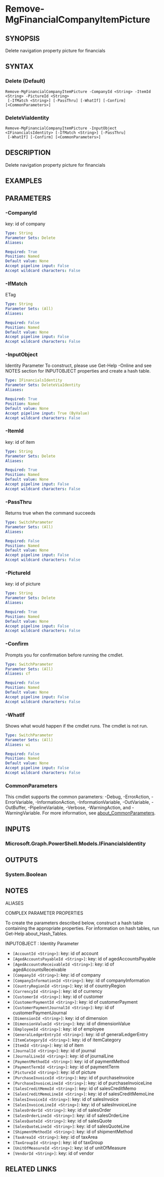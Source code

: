 ﻿---
external help file: Microsoft.Graph.Financials-help.xml
Module Name: Microsoft.Graph.Financials
online version: https://docs.microsoft.com/en-us/powershell/module/microsoft.graph.financials/remove-mgfinancialcompanyitempicture
schema: 2.0.0
---

# Remove-MgFinancialCompanyItemPicture

## SYNOPSIS
Delete navigation property picture for financials

## SYNTAX

### Delete (Default)
```
Remove-MgFinancialCompanyItemPicture -CompanyId <String> -ItemId <String> -PictureId <String>
 [-IfMatch <String>] [-PassThru] [-WhatIf] [-Confirm] [<CommonParameters>]
```

### DeleteViaIdentity
```
Remove-MgFinancialCompanyItemPicture -InputObject <IFinancialsIdentity> [-IfMatch <String>] [-PassThru]
 [-WhatIf] [-Confirm] [<CommonParameters>]
```

## DESCRIPTION
Delete navigation property picture for financials

## EXAMPLES

## PARAMETERS

### -CompanyId
key: id of company

```yaml
Type: String
Parameter Sets: Delete
Aliases:

Required: True
Position: Named
Default value: None
Accept pipeline input: False
Accept wildcard characters: False
```

### -IfMatch
ETag

```yaml
Type: String
Parameter Sets: (All)
Aliases:

Required: False
Position: Named
Default value: None
Accept pipeline input: False
Accept wildcard characters: False
```

### -InputObject
Identity Parameter
To construct, please use Get-Help -Online and see NOTES section for INPUTOBJECT properties and create a hash table.

```yaml
Type: IFinancialsIdentity
Parameter Sets: DeleteViaIdentity
Aliases:

Required: True
Position: Named
Default value: None
Accept pipeline input: True (ByValue)
Accept wildcard characters: False
```

### -ItemId
key: id of item

```yaml
Type: String
Parameter Sets: Delete
Aliases:

Required: True
Position: Named
Default value: None
Accept pipeline input: False
Accept wildcard characters: False
```

### -PassThru
Returns true when the command succeeds

```yaml
Type: SwitchParameter
Parameter Sets: (All)
Aliases:

Required: False
Position: Named
Default value: None
Accept pipeline input: False
Accept wildcard characters: False
```

### -PictureId
key: id of picture

```yaml
Type: String
Parameter Sets: Delete
Aliases:

Required: True
Position: Named
Default value: None
Accept pipeline input: False
Accept wildcard characters: False
```

### -Confirm
Prompts you for confirmation before running the cmdlet.

```yaml
Type: SwitchParameter
Parameter Sets: (All)
Aliases: cf

Required: False
Position: Named
Default value: None
Accept pipeline input: False
Accept wildcard characters: False
```

### -WhatIf
Shows what would happen if the cmdlet runs.
The cmdlet is not run.

```yaml
Type: SwitchParameter
Parameter Sets: (All)
Aliases: wi

Required: False
Position: Named
Default value: None
Accept pipeline input: False
Accept wildcard characters: False
```

### CommonParameters
This cmdlet supports the common parameters: -Debug, -ErrorAction, -ErrorVariable, -InformationAction, -InformationVariable, -OutVariable, -OutBuffer, -PipelineVariable, -Verbose, -WarningAction, and -WarningVariable. For more information, see [about_CommonParameters](http://go.microsoft.com/fwlink/?LinkID=113216).

## INPUTS

### Microsoft.Graph.PowerShell.Models.IFinancialsIdentity
## OUTPUTS

### System.Boolean
## NOTES

ALIASES

COMPLEX PARAMETER PROPERTIES

To create the parameters described below, construct a hash table containing the appropriate properties. For information on hash tables, run Get-Help about_Hash_Tables.


INPUTOBJECT <IFinancialsIdentity>: Identity Parameter
  - `[AccountId <String>]`: key: id of account
  - `[AgedAccountsPayableId <String>]`: key: id of agedAccountsPayable
  - `[AgedAccountsReceivableId <String>]`: key: id of agedAccountsReceivable
  - `[CompanyId <String>]`: key: id of company
  - `[CompanyInformationId <String>]`: key: id of companyInformation
  - `[CountryRegionId <String>]`: key: id of countryRegion
  - `[CurrencyId <String>]`: key: id of currency
  - `[CustomerId <String>]`: key: id of customer
  - `[CustomerPaymentId <String>]`: key: id of customerPayment
  - `[CustomerPaymentJournalId <String>]`: key: id of customerPaymentJournal
  - `[DimensionId <String>]`: key: id of dimension
  - `[DimensionValueId <String>]`: key: id of dimensionValue
  - `[EmployeeId <String>]`: key: id of employee
  - `[GeneralLedgerEntryId <String>]`: key: id of generalLedgerEntry
  - `[ItemCategoryId <String>]`: key: id of itemCategory
  - `[ItemId <String>]`: key: id of item
  - `[JournalId <String>]`: key: id of journal
  - `[JournalLineId <String>]`: key: id of journalLine
  - `[PaymentMethodId <String>]`: key: id of paymentMethod
  - `[PaymentTermId <String>]`: key: id of paymentTerm
  - `[PictureId <String>]`: key: id of picture
  - `[PurchaseInvoiceId <String>]`: key: id of purchaseInvoice
  - `[PurchaseInvoiceLineId <String>]`: key: id of purchaseInvoiceLine
  - `[SalesCreditMemoId <String>]`: key: id of salesCreditMemo
  - `[SalesCreditMemoLineId <String>]`: key: id of salesCreditMemoLine
  - `[SalesInvoiceId <String>]`: key: id of salesInvoice
  - `[SalesInvoiceLineId <String>]`: key: id of salesInvoiceLine
  - `[SalesOrderId <String>]`: key: id of salesOrder
  - `[SalesOrderLineId <String>]`: key: id of salesOrderLine
  - `[SalesQuoteId <String>]`: key: id of salesQuote
  - `[SalesQuoteLineId <String>]`: key: id of salesQuoteLine
  - `[ShipmentMethodId <String>]`: key: id of shipmentMethod
  - `[TaxAreaId <String>]`: key: id of taxArea
  - `[TaxGroupId <String>]`: key: id of taxGroup
  - `[UnitOfMeasureId <String>]`: key: id of unitOfMeasure
  - `[VendorId <String>]`: key: id of vendor

## RELATED LINKS
